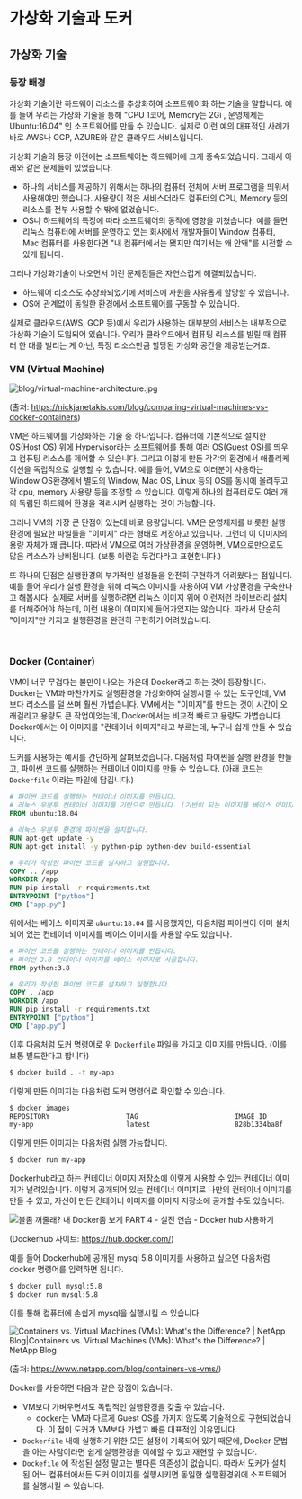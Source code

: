 # 가상화 기술과 도커
## 가상화 기술

### 등장 배경

가상화 기술이란 하드웨어 리소스를 추상화하여 소프트웨어화 하는 기술을 말합니다. 예를 들어 우리는 가상화 기술을 통해 "CPU 1코어, Memory는 2Gi , 운영체제는 Ubuntu:16.04" 인 소프트웨어를 만들 수 있습니다. 실제로 이런 예의 대표적인 사례가 바로 AWS나 GCP, AZURE와 같은 클라우드 서비스입니다.

가상화 기술의 등장 이전에는 소프트웨어는 하드웨어에 크게 종속되었습니다.
그래서 아래와 같은 문제들이 있었습니다.

- 하나의 서비스를 제공하기 위해서는 하나의 컴퓨터 전체에 서버 프로그램을 띄워서 사용해야만 했습니다. 사용량이 적은 서비스더라도 컴퓨터의 CPU, Memory 등의 리소스를 전부 사용할 수 밖에 없었습니다.
- OS나 하드웨어의 특징에 따라 소프트웨어의 동작에 영향을 끼쳤습니다. 예를 들면 리눅스 컴퓨터에 서버를 운영하고 있는 회사에서 개발자들이 Window 컴퓨터, Mac 컴퓨터를 사용한다면 "내 컴퓨터에서는 됐지만 여기서는 왜 안돼"를 시전할 수 있게 됩니다.

그러나 가상화기술이 나오면서 이런 문제점들은 자연스럽게 해결되었습니다.
- 하드웨어 리소스도 추상화되었기에 서비스에 자원을 자유롭게 할당할 수 있습니다.
- OS에 관계없이 동일한 환경에서 소프트웨어를 구동할 수 있습니다.

실제로 클라우드(AWS, GCP 등)에서 우리가 사용하는 대부분의 서비스는 내부적으로 가상화 기술이 도입되어 있습니다.
우리가 클라우드에서 컴퓨팅 리소스를 빌릴 때 컴퓨터 한 대를 빌리는 게 아닌, 특정 리소스만큼 할당된 가상화 공간을 제공받는거죠.

### VM (Virtual Machine)

![blog/virtual-machine-architecture.jpg](https://nickjanetakis.com/assets/blog/virtual-machine-architecture-e6bcc9d42a12a12da38e92ba5a7ddef21e6bda269abc580a84ece64ac189d2b2.jpg)

(출처: https://nickjanetakis.com/blog/comparing-virtual-machines-vs-docker-containers)

VM은 하드웨어를 가상화하는 기술 중 하나입니다. 컴퓨터에 기본적으로 설치한 OS(Host OS) 위에 Hypervisor라는 소프트웨어를 통해 여러 OS(Guest OS)를 띄우고 컴퓨팅 리소스를 제어할 수 있습니다. 그리고 이렇게 만든 각각의 환경에서 애플리케이션을 독립적으로 실행할 수 있습니다.
예를 들어, VM으로 여러분이 사용하는 Window OS환경에서 별도의 Window, Mac OS, Linux 등의 OS를 동시에 올려두고 각 cpu, memory 사용량 등을 조정할 수 있습니다. 이렇게 하나의 컴퓨터로도 여러 개의 독립된 하드웨어 환경을 격리시켜 실행하는 것이 가능합니다.

그러나 VM의 가장 큰 단점이 있는데 바로 용량입니다. VM은 운영체제를 비롯한 실행 환경에 필요한 파일들을 "이미지" 라는 형태로 저장하고 있습니다. 그런데 이 이미지의 용량 자체가 꽤 큽니다. 따라서 VM으로 여러 가상환경을 운영하면, VM으로만으로도 많은 리소스가 낭비됩니다. (보통 이런걸 무겁다라고 표현합니다.)

또 하나의 단점은 실행환경의 부가적인 설정들을 완전히 구현하기 어려웠다는 점입니다. 예를 들어 우리가 실행 환경을 위해 리눅스 이미지를 사용하여 VM 가상환경을 구축한다고 해봅시다. 실제로 서버를 실행하려면 리눅스 이미지 위에 이런저런 라이브러리 설치를 더해주어야 하는데, 이런 내용이 이미지에 들어가있지는 않습니다. 따라서 단순히 "이미지"만 가지고 실행환경을 완전히 구현하기 어려웠습니다.

<br/>

### Docker (Container)
VM이 너무 무겁다는 불만이 나오는 가운데 Docker라고 하는 것이 등장합니다. Docker는 VM과 마찬가지로 실행환경을 가상화하여 실행시킬 수 있는 도구인데, VM보다 리소스를 덜 쓰며 훨씬 가볍습니다. VM에서는 "이미지"를 만드는 것이 시간이 오래걸리고 용량도 큰 작업이었는데, Docker에서는 비교적 빠르고 용량도 가볍습니다. Docker에서는 이 이미지를 "컨테이너 이미지"라고 부르는데, 누구나 쉽게 만들 수 있습니다.

도커를 사용하는 예시를 간단하게 살펴보겠습니다.
다음처럼 파이썬을 실행 환경을 만들고, 파이썬 코드를 실행하는 컨테이너 이미지를 만들 수 있습니다. (아래 코드는 `Dockerfile` 이라는 파일에 담깁니다.)

```Dockerfile
# 파이썬 코드를 실행하는 컨테이너 이미지를 만듭니다.
# 리눅스 우분투 컨테이너 이미지를 기반으로 만듭니다. (기반이 되는 이미지를 베이스 이미지라고 합니다.)
FROM ubuntu:18.04

# 리눅스 우분투 환경에 파이썬을 설치합니다.
RUN apt-get update -y
RUN apt-get install -y python-pip python-dev build-essential

# 우리가 작성한 파이썬 코드를 설치하고 실행합니다.
COPY .. /app
WORKDIR /app
RUN pip install -r requirements.txt
ENTRYPOINT ["python"]
CMD ["app.py"]
```

위에서는 베이스 이미지로 `ubuntu:18.04` 를 사용했지만, 다음처럼 파이썬이 이미 설치되어 있는 컨테이너 이미지를 베이스 이미지를 사용할 수도 있습니다.

```Dockerfile
# 파이썬 코드를 실행하는 컨테이너 이미지를 만듭니다.
# 파이썬 3.8 컨테이너 이미지를 베이스 이미지로 사용합니다.
FROM python:3.8

# 우리가 작성한 파이썬 코드를 설치하고 실행합니다.
COPY . /app
WORKDIR /app
RUN pip install -r requirements.txt
ENTRYPOINT ["python"]
CMD ["app.py"]
```

이후 다음처럼 도커 명령어로 위 `Dockerfile` 파일을 가지고 이미지를 만듭니다. (이를 보통 빌드한다고 합니다)

```bash
$ docker build . -t my-app
```

이렇게 만든 이미지는 다음처럼 도커 명령어로 확인할 수 있습니다.

```bash
$ docker images
REPOSITORY                   TAG                        IMAGE ID       CREATED        SIZE
my-app                       latest                     828b1334ba8f   24 hours ago   305MB
```

이렇게 만든 이미지는 다음처럼 실행 가능합니다.

```bash
$ docker run my-app
```

Dockerhub라고 하는 컨테이너 이미지 저장소에 이렇게 사용할 수 있는 컨테이너 이미지가 널려있습니다. 이렇게 공개되어 있는 컨테이너 이미지로 나만의 컨테이너 이미지를 만들 수 있고, 자신이 만든 컨테이너 이미지를 이미저 저장소에 공개할 수도 있습니다.

![불좀 꺼줄래? 내 Docker좀 보게 PART 4 - 실전 연습 - Docker hub 사용하기](https://d2uleea4buiacg.cloudfront.net/files/fa2/fa204630bed1deaf4e18a19a180f885934b613c6293584180ef1412fe8ed5283.m.png)

(Dockerhub 사이트: https://hub.docker.com/)

예를 들어 Dockerhub에 공개된 mysql 5.8 이미지를 사용하고 싶으면 다음처럼 docker 명령어를 입력하면 됩니다.

```bash
$ docker pull mysql:5.8
$ docker run mysql:5.8
```

이를 통해 컴퓨터에 손쉽게 mysql을 실행시킬 수 있습니다.

![Containers vs. Virtual Machines (VMs): What&#39;s the Difference? | NetApp Blog|Containers  vs. Virtual Machines (VMs): What&#39;s the Difference? | NetApp Blog](https://www.netapp.com/media/Screen-Shot-2018-03-20-at-9.24.09-AM_tcm19-56643.png)

(출처: https://www.netapp.com/blog/containers-vs-vms/)

Docker를 사용하면 다음과 같은 장점이 있습니다.

- VM보다 가벼우면서도 독립적인 실행환경을 갖출 수 있습니다.
    - docker는 VM과 다르게 Guest OS를 가지지 않도록 기술적으로 구현되었습니다. 이 점이 도커가 VM보다 가볍고 빠른 대표적인 이유입니다.
- `Dockerfile` 내에 실행하기 위한 모든 설정이 기록되어 있기 때문에, Docker 문법을 아는 사람이라면 쉽게 실행환경을 이해할 수 있고 재현할 수 있습니다.
- `Dockefile` 에 작성된 설정 말고는 별다른 의존성이 없습니다. 따라서 도커가 설치된 어느 컴퓨터에서든 도커 이미지를 실행시키면 동일한 실행환경위에 소프트웨어를 실행시킬 수 있습니다.

<br>
